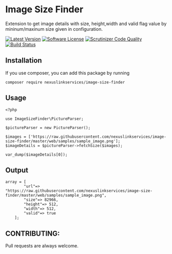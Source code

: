 # Image Size Finder
Extension to get image details with size, height,width and valid flag value by mininum/maxinum size given in configuration.

[![Latest Version](https://img.shields.io/packagist/v/nexuslinkservices/image-size-finder.svg?style=flat-square)](https://packagist.org/packages/nexuslinkservices/image-size-finder)
[![Software License](http://img.shields.io/badge/license-MIT-brightgreen.svg?style=flat-square)](LICENSE)
[![Scrutinizer Code Quality](https://scrutinizer-ci.com/g/nexuslinkservices/image-size-finder/badges/quality-score.png?b=master)](https://scrutinizer-ci.com/g/nexuslinkservices/image-size-finder/?branch=master)
[![Build Status](https://scrutinizer-ci.com/g/nexuslinkservices/image-size-finder/badges/build.png?b=master)](https://scrutinizer-ci.com/g/nexuslinkservices/image-size-finder/build-status/master)

## Installation

If you use composer, you can add this package by running 

````
composer require nexuslinkservices/image-size-finder
````

## Usage

```
<?php

use ImageSizeFinder\PictureParser;

$pictureParser = new PictureParser();
        
$images = ['https://raw.githubusercontent.com/nexuslinkservices/image-size-finder/master/web/samples/sample_image.png'];
$imageDetails = $pictureParser->fetchSize($images);
        
var_dump($imageDetails[0]);        
```

## Output

```
array = [
        "url"=> "https://raw.githubusercontent.com/nexuslinkservices/image-size-finder/master/web/samples/sample_image.png",
        "size"=> 82966,
        "height"=> 512,
        "width"=> 512,
        "valid"=> true 
    ];
```

## CONTRIBUTING:

Pull requests are always welcome.